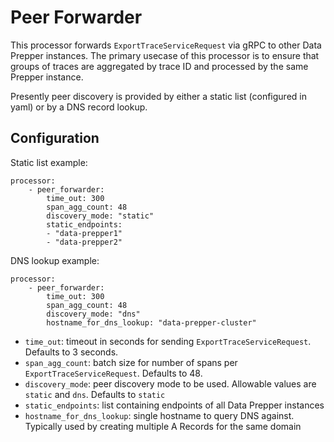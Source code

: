 # Peer Forwarder
This processor forwards `ExportTraceServiceRequest` via gRPC to other Data Prepper instances. The primary usecase of this processor is 
to ensure that groups of traces are aggregated by trace ID and processed by the same Prepper instance.

Presently peer discovery is provided by either a static list (configured in yaml) or by a DNS record lookup.

## Configuration
Static list example:
```
processor:
    - peer_forwarder:
        time_out: 300
        span_agg_count: 48
        discovery_mode: "static"
        static_endpoints:
        - "data-prepper1"
        - "data-prepper2"
```

DNS lookup example:
```
processor:
    - peer_forwarder:
        time_out: 300
        span_agg_count: 48
        discovery_mode: "dns"
        hostname_for_dns_lookup: "data-prepper-cluster"
```

* `time_out`: timeout in seconds for sending `ExportTraceServiceRequest`. Defaults to 3 seconds.
* `span_agg_count`: batch size for number of spans per `ExportTraceServiceRequest`. Defaults to 48.
* `discovery_mode`: peer discovery mode to be used. Allowable values are `static` and `dns`. Defaults to `static`
* `static_endpoints`: list containing endpoints of all Data Prepper instances
* `hostname_for_dns_lookup`: single hostname to query DNS against. Typically used by creating multiple A Records for the same domain
